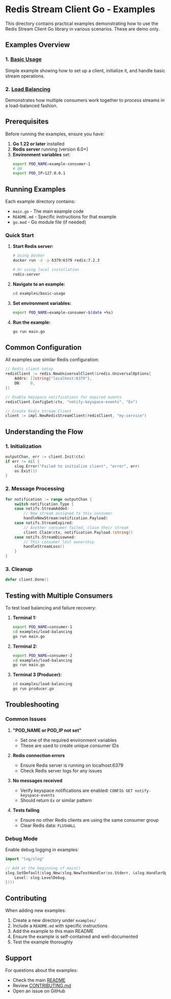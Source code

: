 # Redis Stream Client Go - Examples

This directory contains practical examples demonstrating how to use the Redis Stream Client Go library in various scenarios. These are demo only.

## Examples Overview

### 1. [Basic Usage](./basic-usage/)
Simple example showing how to set up a client, initialize it, and handle basic stream operations.

### 2. [Load Balancing](./load-balancing/)
Demonstrates how multiple consumers work together to process streams in a load-balanced fashion.

## Prerequisites

Before running the examples, ensure you have:

1. **Go 1.22 or later** installed
2. **Redis server** running (version 6.0+)
3. **Environment variables** set:
   ```bash
   export POD_NAME=example-consumer-1
   # OR
   export POD_IP=127.0.0.1
   ```

## Running Examples

Each example directory contains:
- `main.go` - The main example code
- `README.md` - Specific instructions for that example
- `go.mod` - Go module file (if needed)

### Quick Start

1. **Start Redis server:**
   ```bash
   # Using Docker
   docker run -d -p 6379:6379 redis:7.2.3
   
   # Or using local installation
   redis-server
   ```

2. **Navigate to an example:**
   ```bash
   cd examples/basic-usage
   ```

3. **Set environment variables:**
   ```bash
   export POD_NAME=example-consumer-$(date +%s)
   ```

4. **Run the example:**
   ```bash
   go run main.go
   ```

## Common Configuration

All examples use similar Redis configuration:

```go
// Redis client setup
redisClient := redis.NewUniversalClient(&redis.UniversalOptions{
    Addrs: []string{"localhost:6379"},
    DB:    0,
})

// Enable keyspace notifications for expired events
redisClient.ConfigSet(ctx, "notify-keyspace-events", "Ex")

// Create Redis Stream Client
client := impl.NewRedisStreamClient(redisClient, "my-service")
```

## Understanding the Flow

### 1. **Initialization**
```go
outputChan, err := client.Init(ctx)
if err != nil {
    slog.Error("Failed to initialize client", "error", err)
    os.Exit(1)
}
```

### 2. **Message Processing**
```go
for notification := range outputChan {
    switch notification.Type {
    case notifs.StreamAdded:
        // New stream assigned to this consumer
        handleNewStream(notification.Payload)
    case notifs.StreamExpired:
        // Another consumer failed, claim their stream
        client.Claim(ctx, notification.Payload.(string))
    case notifs.StreamDisowned:
        // This consumer lost ownership
        handleStreamLoss()
    }
}
```

### 3. **Cleanup**
```go
defer client.Done()
```

## Testing with Multiple Consumers

To test load balancing and failure recovery:

1. **Terminal 1:**
   ```bash
   export POD_NAME=consumer-1
   cd examples/load-balancing
   go run main.go
   ```

2. **Terminal 2:**
   ```bash
   export POD_NAME=consumer-2
   cd examples/load-balancing
   go run main.go
   ```

3. **Terminal 3 (Producer):**
   ```bash
   cd examples/load-balancing
   go run producer.go
   ```

## Troubleshooting

### Common Issues

1. **"POD_NAME or POD_IP not set"**
   - Set one of the required environment variables
   - These are used to create unique consumer IDs

2. **Redis connection errors**
   - Ensure Redis server is running on localhost:6379
   - Check Redis server logs for any issues

3. **No messages received**
   - Verify keyspace notifications are enabled: `CONFIG GET notify-keyspace-events`
   - Should return `Ex` or similar pattern

4. **Tests failing**
   - Ensure no other Redis clients are using the same consumer group
   - Clear Redis data: `FLUSHALL`

### Debug Mode

Enable debug logging in examples:

```go
import "log/slog"

// Add at the beginning of main()
slog.SetDefault(slog.New(slog.NewTextHandler(os.Stderr, &slog.HandlerOptions{
    Level: slog.LevelDebug,
})))
```

## Contributing

When adding new examples:

1. Create a new directory under `examples/`
2. Include a `README.md` with specific instructions
3. Add the example to this main README
4. Ensure the example is self-contained and well-documented
5. Test the example thoroughly

## Support

For questions about the examples:
- Check the main [README](../README.md)
- Review [CONTRIBUTING.md](../CONTRIBUTING.md)
- Open an issue on GitHub
